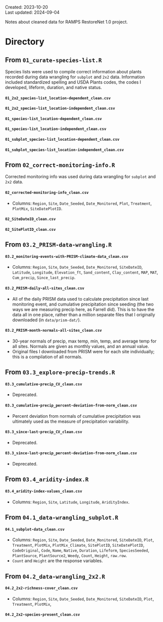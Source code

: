 Created: 2023-10-20  
Last updated: 2024-09-04
  
Notes about cleaned data for RAMPS RestoreNet 1.0 project.


# Directory

## From `01_curate-species-list.R`
Species lists were used to compile correct information about plants recorded during data wrangling for `subplot` and `2x2` data. Information included standardized spelling and USDA Plants codes, the codes I developed, lifeform, duration, and native status.
#### `01_2x2_species-list_location-dependent_clean.csv`
#### `01_2x2_species-list_location-independent_clean.csv`
#### `01_species-list_location-dependent_clean.csv`
#### `01_species-list_location-independent_clean.csv`
#### `01_subplot_species-list_location-dependent_clean.csv`
#### `01_subplot_species-list_location-independent_clean.csv`

## From `02_correct-monitoring-info.R`
Corrected monitoring info was used during data wrangling for `subplot` and `2x2` data.
#### `02_corrected-monitoring-info_clean.csv`
- Columns: `Region`, `Site`, `Date_Seeded`, `Date_Monitored`, `Plot`, `Treatment`, `PlotMix`, `SiteDatePlotID`.
#### `02_SiteDateID_clean.csv`
#### `02_SitePlotID_clean.csv`

## From `03.2_PRISM-data-wrangling.R`
#### `03.2_monitoring-events-with-PRISM-climate-data_clean.csv`
- Columns: `Region`, `Site`, `Date_Seeded`, `Date_Monitored`, `SiteDateID`, `Latitude`, `Longitude`, `Elevation_ft`, `Sand_content`, `Clay_content`, `MAP`, `MAT`, `Cum_precip`, `Since_last_precip`.
#### `03.2_PRISM-daily-all-sites_clean.csv`
- All of the daily PRISM data used to calculate precipitation since last monitoring event, and cumulative precipitation since seeding (the two ways we are measuring precip here, as Farrell did). This is to have the data all in one place, rather than a million separate files that I originally downloaded (in `data/prism-dat/`).
#### `03.2_PRISM-month-normals-all-sites_clean.csv`
- 30-year normals of precip, max temp, min, temp, and average temp for all sites. Normals are given as monthly values, and an annual value.
- Original files I downloaded from PRISM were for each site individually; this is a compilation of all normals.

## From `03.3_explore-precip-trends.R`
#### `03.3_cumulative-precip_CV_clean.csv`
-  Deprecated.
#### `03.3_cumulative-precip_percent-deviation-from-norm_clean.csv`
- Percent deviation from normals of cumulative precipitation was ultimately used as the measure of precipitation variability.
#### `03.3_since-last-precip_CV_clean.csv`
- Deprecated.
#### `03.3_since-last-precip_percent-deviation-from-norm_clean.csv`
- Deprecated.

## From `03.4_aridity-index.R`
#### `03.4_aridity-index-values_clean.csv`
- Columns: `Region`, `Site`, `Latitude`, `Longitude`, `AridityIndex`.

## From `04.1_data-wrangling_subplot.R`
#### `04.1_subplot-data_clean.csv`
- Columns: `Region`, `Site`, `Date_Seeded`, `Date_Monitored`, `SiteDateID`, `Plot`, `Treatment`, `PlotMix`, `PlotMix_Climate`, `SitePlotID`, `SiteDatePlotID`, `CodeOriginal`, `Code`, `Name`, `Native`, `Duration`, `Lifeform`,  `SpeciesSeeded`, `PlantSource`, `PlantSource2`, `Weedy`, `Count`, `Height`, `raw.row`.
- `Count` and `Height` are the response variables.

## From `04.2_data-wrangling_2x2.R`
#### `04.2_2x2-richness-cover_clean.csv`
- Columns:  `Region`, `Site`, `Date_Seeded`, `Date_Monitored`, `SiteDateID`, `Plot`, `Treatment`, `PlotMix`,
#### `04.2_2x2-species-present_clean.csv`